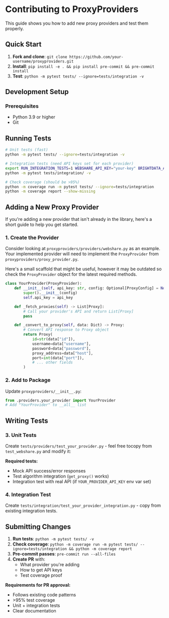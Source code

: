 # Contributing to ProxyProviders

This guide shows you how to add new proxy providers and test them properly.

## Quick Start

1. **Fork and clone**: `git clone https://github.com/your-username/proxyproviders.git`
2. **Install**: `pip install -e . && pip install pre-commit && pre-commit install`
3. **Test**: `python -m pytest tests/ --ignore=tests/integration -v`

## Development Setup

### Prerequisites

- Python 3.9 or higher
- Git

## Running Tests

```bash
# Unit tests (fast)
python -m pytest tests/ --ignore=tests/integration -v

# Integration tests (need API keys set for each provider)
export RUN_INTEGRATION_TESTS=1 WEBSHARE_API_KEY="your-key" BRIGHTDATA_API_KEY="your-key"
python -m pytest tests/integration/ -v

# Check coverage (should be >95%)
python -m coverage run -m pytest tests/ --ignore=tests/integration
python -m coverage report --show-missing
```

## Adding a New Proxy Provider

If you're adding a new provider that isn't already in the library, here's a short guide to help you get started.

### 1. Create the Provider

Consider looking at `proxyproviders/providers/webshare.py` as an example. Your implemented provider will need to implement the `ProxyProvider` from `proxyproviders/proxy_provider.py`.

Here's a small scaffold that might be useful, however it may be outdated so check the `ProxyProvider` object for the latest required methods.

```python
class YourProvider(ProxyProvider):
    def __init__(self, api_key: str, config: Optional[ProxyConfig] = None):
        super().__init__(config)
        self.api_key = api_key

    def _fetch_proxies(self) -> List[Proxy]:
        # Call your provider's API and return List[Proxy]
        pass

    def _convert_to_proxy(self, data: Dict) -> Proxy:
        # Convert API response to Proxy object
        return Proxy(
            id=str(data["id"]),
            username=data["username"],
            password=data["password"],
            proxy_address=data["host"],
            port=int(data["port"]),
            # ... other fields
        )
```

### 2. Add to Package

Update `proxyproviders/__init__.py`:
```python
from .providers.your_provider import YourProvider
# Add "YourProvider" to __all__ list
```

## Writing Tests

### 3. Unit Tests

Create `tests/providers/test_your_provider.py` - feel free tocopy from `test_webshare.py` and modify it:

**Required tests:**
- Mock API success/error responses
- Test algorithm integration (`get_proxy()` works)
- Integration test with real API (if `YOUR_PROVIDER_API_KEY` env var set)

### 4. Integration Test

Create `tests/integration/test_your_provider_integration.py` - copy from existing integration tests.

## Submitting Changes

1. **Run tests**: `python -m pytest tests/ -v`
2. **Check coverage**: `python -m coverage run -m pytest tests/ --ignore=tests/integration && python -m coverage report`
3. **Pre-commit passes**: `pre-commit run --all-files`
4. **Create PR** with:
   - What provider you're adding
   - How to get API keys
   - Test coverage proof

**Requirements for PR approval:**
- Follows existing code patterns
- \>95% test coverage
- Unit + integration tests
- Clear documentation